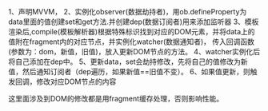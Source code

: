 1、声明MVVM，
2、实例化observer(数据劫持者)，用ob.defineProperty为data里面的值创建set和get方法.并创建dep(数据订阅者)用来添加监听器
3、模板渲染后,compile(模板解析器)根据特殊标识找到对应的DOM元素，并将data上的值附在fragment内的对应节点，并实例化watcher(数据通知者)，
传入回调函数(参数为：dom，新值，旧值)，放入更新DOM节点的方法。
4、watcher实例化后将自己添加在dep中。
5、更新data，set会劫持修改，先将自己的值修改为新值，然后通知订阅者（dep遍历，如果新值==旧值不变）。
6、如果值更新，则触发回调，修改对应DOM节点的内容

这里面涉及到DOM的修改都是用fragment缓存处理，否则影响性能。